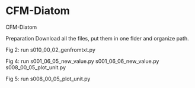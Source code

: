 # CFM-Diatom
CFM-Diatom

Preparation
Download all the files, put them in one flder and organize path. 

Fig 2: run s010_00_02_genfromtxt.py

Fig 4: run s001_06_05_new_value.py s001_06_06_new_value.py s008_00_05_plot_unit.py 

Fig 5: run s008_00_05_plot_unit.py
